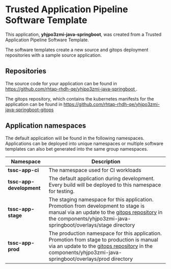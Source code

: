 # Trusted Application Pipeline Software Template

This application, **yhjpo3zmi-java-springboot**, was created from a Trusted Application Pipeline Software Template.

The software templates create a new source and gitops deployment repositories with a sample source application. 

## Repositories

The source code for your application can be found in [https://github.com/rhtap-rhdh-qe/yhjpo3zmi-java-springboot ](https://github.com/rhtap-rhdh-qe/yhjpo3zmi-java-springboot ).
 
The gitops repository, which contains the kubernetes manifests for the application can be found in 
[https://github.com/rhtap-rhdh-qe/yhjpo3zmi-java-springboot-gitops ](https://github.com/rhtap-rhdh-qe/yhjpo3zmi-java-springboot-gitops ) 

## Application namespaces 

The default application will be found in the following namespaces. Applications can be deployed into unique namespaces or multiple software templates can also bet generated into the same group namespaces.  

|  Namespace   |  Description   |  
| -------- | -------- |
| **tssc-app-ci** | The namespace used for CI workloads |
| **tssc-app-development** | The default application during development. Every build will be deployed to this namespace for testing. |
| **tssc-app-stage** | The staging namespace for this application. Promotion from development to stage is manual via an update to the [gitops repository](https://github.com/rhtap-rhdh-qe/yhjpo3zmi-java-springboot-gitops ) in the components/yhjpo3zmi-java-springboot/overlays/stage directory |
| **tssc-app-prod** | The production namespace for this application. Promotion from stage to production is manual via an update to the [gitops repository](https://github.com/rhtap-rhdh-qe/yhjpo3zmi-java-springboot-gitops ) in the components/yhjpo3zmi-java-springboot/overlays/prod directory |
